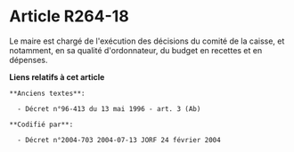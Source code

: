 # Article R264-18

Le maire est chargé de l'exécution des décisions du comité de la caisse, et notamment, en sa qualité d'ordonnateur, du budget
en recettes et en dépenses.

**Liens relatifs à cet article**

	**Anciens textes**:

	  - Décret n°96-413 du 13 mai 1996 - art. 3 (Ab)

	**Codifié par**:

	  - Décret n°2004-703 2004-07-13 JORF 24 février 2004
